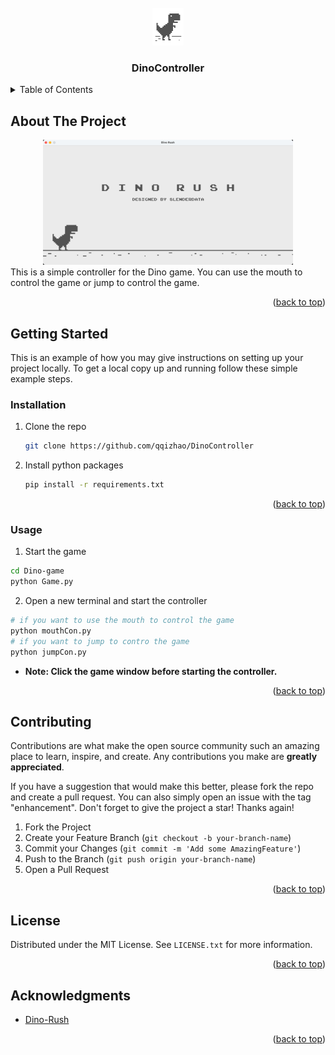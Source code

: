 <!-- PROJECT LOGO -->
<br />
<div align="center">
  <img src="data/logo.png" alt="logo" width="50" height="60">

<h3 align="center">DinoController</h3>

</div>


<!-- TABLE OF CONTENTS -->
<details>
  <summary>Table of Contents</summary>
  <ol>
    <li>
      <a href="#about-the-project">About The Project</a>
    </li>
    <li>
      <a href="#getting-started">Getting Started</a>
      <ul>
        <li><a href="#installation">Installation</a></li>
        <li><a href="#usage">Usage</a></li>
      </ul>
    </li>
    <li><a href="#contributing">Contributing</a></li>
    <li><a href="#license">License</a></li>
    <li><a href="#acknowledgments">Acknowledgments</a></li>
  </ol>
</details>



<!-- ABOUT THE PROJECT -->
## About The Project
<div align="center">
<img src="data/demo1.png" alt="demo1" width="400" height="200">
</div>
This is a simple controller for the Dino game. You can use the mouth to control the game or jump to control the game.

<p align="right">(<a href="#readme-top">back to top</a>)</p>


## Getting Started

This is an example of how you may give instructions on setting up your project locally.
To get a local copy up and running follow these simple example steps.


### Installation

1. Clone the repo
   ```sh
   git clone https://github.com/qqizhao/DinoController
   ```
2. Install python packages
   ```sh
   pip install -r requirements.txt
   ```
<p align="right">(<a href="#readme-top">back to top</a>)</p>

### Usage

1. Start the game
```sh
cd Dino-game  
python Game.py
```
2. Open a new terminal and start the controller
```sh
# if you want to use the mouth to control the game
python mouthCon.py  
# if you want to jump to contro the game
python jumpCon.py
```
- **Note: Click the game window before starting the controller.**

<p align="right">(<a href="#readme-top">back to top</a>)</p>



<!-- CONTRIBUTING -->
## Contributing

Contributions are what make the open source community such an amazing place to learn, inspire, and create. Any contributions you make are **greatly appreciated**.

If you have a suggestion that would make this better, please fork the repo and create a pull request. You can also simply open an issue with the tag "enhancement".
Don't forget to give the project a star! Thanks again!

1. Fork the Project
2. Create your Feature Branch (`git checkout -b your-branch-name`)
3. Commit your Changes (`git commit -m 'Add some AmazingFeature'`)
4. Push to the Branch (`git push origin your-branch-name`)
5. Open a Pull Request

<p align="right">(<a href="#readme-top">back to top</a>)</p>


<!-- LICENSE -->
## License

Distributed under the MIT License. See `LICENSE.txt` for more information.

<p align="right">(<a href="#readme-top">back to top</a>)</p>



<!-- ACKNOWLEDGMENTS -->
## Acknowledgments

* [Dino-Rush](https://github.com/SlenderData/Dino-Rush)


<p align="right">(<a href="#readme-top">back to top</a>)</p>